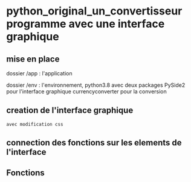 # python_original_un_convertisseur programme avec une interface graphique

## mise en place

dossier /app : l'application

dossier /env : l'environnement, python3.8 avec deux packages
    PySide2 pour l'interface graphique
    currencyconverter pour la conversion


## creation de l'interface graphique
    avec modification css

## connection des fonctions sur les elements de l'interface

## Fonctions